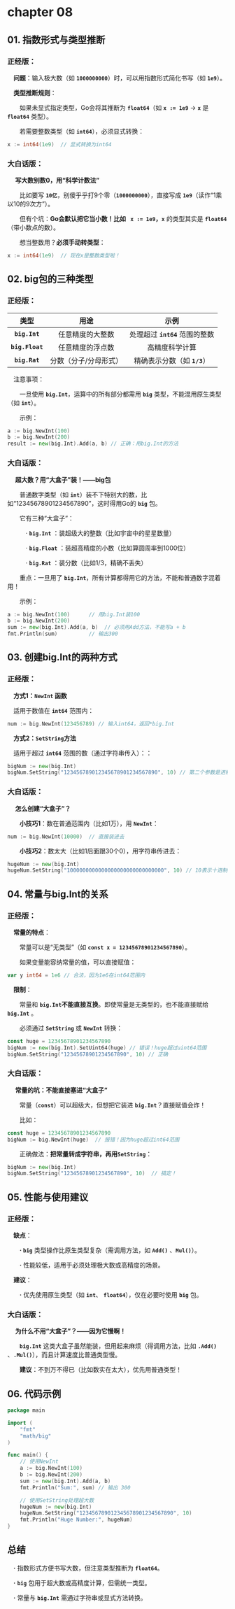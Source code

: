 # chapter 08

## 01. 指数形式与类型推断
### 正经版：

&emsp;**问题**：输入极大数（如 **`1000000000`**）时，可以用指数形式简化书写（如 **`1e9`**）。

&emsp;**类型推断规则**：

&emsp;&emsp;如果未显式指定类型，Go会将其推断为 **`float64`**（如 **`x := 1e9`** → **`x`** 是 **`float64`** 类型）。

&emsp;&emsp;若需要整数类型（如 **`int64`**），必须显式转换：
```go
x := int64(1e9)  // 显式转换为int64
```

### 大白话版：

&emsp; **写大数别数0，用“科学计数法”**

&emsp;&emsp;比如要写 **`10亿`**，别傻乎乎打9个零（**`1000000000`**），直接写成 **`1e9`**（读作“1乘以10的9次方”）。

&emsp;&emsp;但有个坑：**Go会默认把它当小数！**比如 **` x := 1e9`**，**`x`** 的类型其实是 **`float64`**（带小数点的数）。

&emsp;&emsp;想当整数用？**必须手动转类型**：
```go
x := int64(1e9)  // 现在x是整数类型啦！
```

## 02. big包的三种类型
### 正经版：

|类型	|用途	|示例   |
|:------:|:------:|:------:|
|**`big.Int`**|任意精度的大整数|处理超过 **`int64`** 范围的整数|
|**`big.Float`**|任意精度的浮点数|高精度科学计算|
|**`big.Rat`**|分数（分子/分母形式）|精确表示分数（如 **`1/3`**）|

&emsp;注意事项：

&emsp;&emsp;一旦使用 **`big.Int`**，运算中的所有部分都需用 **`big`** 类型，不能混用原生类型（如 **`int`**）。

&emsp;&emsp;示例：
```go
a := big.NewInt(100)
b := big.NewInt(200)
result := new(big.Int).Add(a, b) // 正确：用big.Int的方法
```

### 大白话版：

&emsp; **超大数？用“大盒子”装！——big包**

&emsp;&emsp;普通数字类型（如 **`int`**）装不下特别大的数，比如“12345678901234567890”，这时得用Go的 **`big`** 包。

&emsp;&emsp;它有三种“大盒子”：

&emsp;&emsp;&emsp;· **`big.Int`** ：装超级大的整数（比如宇宙中的星星数量）

&emsp;&emsp;&emsp;· **`big.Float`** ：装超高精度的小数（比如算圆周率到1000位）

&emsp;&emsp;&emsp;· **`big.Rat`** ：装分数（比如1/3，精确不丢失）

&emsp;&emsp;重点：一旦用了 **`big.Int`**，所有计算都得用它的方法，不能和普通数字混着用！

&emsp;&emsp;示例：
```go
a := big.NewInt(100)      // 用big.Int装100  
b := big.NewInt(200)  
sum := new(big.Int).Add(a, b)  // 必须用Add方法，不能写a + b  
fmt.Println(sum)          // 输出300  
```

## 03. 创建big.Int的两种方式
### 正经版：

&emsp;**方式1：`NewInt` 函数**

&emsp;适用于数值在 **`int64`** 范围内：
```go
num := big.NewInt(123456789) // 输入int64，返回*big.Int
```

&emsp;**方式2：`SetString`方法**

&emsp;适用于超过 **`int64`** 范围的数（通过字符串传入）：：
```go
bigNum := new(big.Int)
bigNum.SetString("123456789012345678901234567890", 10) // 第二个参数是进制（10进制）
```

### 大白话版：

&emsp; **怎么创建“大盒子”？**

&emsp;&emsp;**小技巧1**：数在普通范围内（比如1万），用 **`NewInt`**：
```go
num := big.NewInt(10000)  // 直接装进去  
```

&emsp;&emsp;**小技巧2**：数太大（比如1后面跟30个0），用字符串传进去：
```go
hugeNum := new(big.Int)  
hugeNum.SetString("1000000000000000000000000000000", 10) // 10表示十进制  
```

## 04. 常量与big.Int的关系
### 正经版：

&emsp;**常量的特点**：

&emsp;&emsp;常量可以是“无类型”（如 **`const x = 12345678901234567890`**）。

&emsp;&emsp;如果变量能容纳常量的值，可以直接赋值：
```go
var y int64 = 1e6 // 合法，因为1e6在int64范围内
```

&emsp;**限制**：

&emsp;&emsp;常量和 **`big.Int`不能直接互换**。即使常量是无类型的，也不能直接赋给 **`big.Int`** 。

&emsp;&emsp;必须通过 **`SetString`** 或 **`NewInt`** 转换：
```go
const huge = 12345678901234567890
bigNum := new(big.Int).SetUint64(huge) // 错误！huge超过uint64范围
bigNum.SetString("12345678901234567890", 10) // 正确
```

### 大白话版：

&emsp; **常量的坑：不能直接塞进“大盒子”**

&emsp;&emsp;常量（**`const`**）可以超级大，但想把它装进 **`big.Int`**？直接赋值会炸！

&emsp;&emsp;比如：
```go
const huge = 12345678901234567890  
bigNum := big.NewInt(huge)  // 报错！因为huge超过int64范围  
```
&emsp;&emsp;正确做法：**把常量转成字符串，再用`SetString`**：
```go
bigNum := new(big.Int)  
bigNum.SetString("12345678901234567890", 10)  // 搞定！  
```

## 05. 性能与使用建议
### 正经版：

&emsp;**缺点**：

&emsp;&emsp;**· `big`** 类型操作比原生类型复杂（需调用方法，如 **`Add()`** 、**`Mul()`**）。

&emsp;&emsp;**·** 性能较低，适用于必须处理极大数或高精度的场景。

&emsp;**建议**：

&emsp;&emsp;**·** 优先使用原生类型（如 **`int`**、 **`float64`**），仅在必要时使用 **`big`** 包。

### 大白话版：

&emsp; **为什么不用“大盒子”？——因为它慢啊！**

&emsp;&emsp;**`big.Int`** 这类大盒子虽然能装，但用起来麻烦（得调用方法，比如 **`.Add()`** 、**`.Mul()`**），而且计算速度比普通类型慢。

&emsp;&emsp;**建议**：不到万不得已（比如数实在太大），优先用普通类型！

## 06. 代码示例

```go
package main

import (
    "fmt"
    "math/big"
)

func main() {
    // 使用NewInt
    a := big.NewInt(100)
    b := big.NewInt(200)
    sum := new(big.Int).Add(a, b)
    fmt.Println("Sum:", sum) // 输出 300

    // 使用SetString处理超大数
    hugeNum := new(big.Int)
    hugeNum.SetString("123456789012345678901234567890", 10)
    fmt.Println("Huge Number:", hugeNum)
}
```

## 总结

&emsp;**·** 指数形式方便书写大数，但注意类型推断为 **`float64`**。

&emsp;**·** **`big`** 包用于超大数或高精度计算，但需统一类型。

&emsp;**·** 常量与 **`big.Int`** 需通过字符串或显式方法转换。
